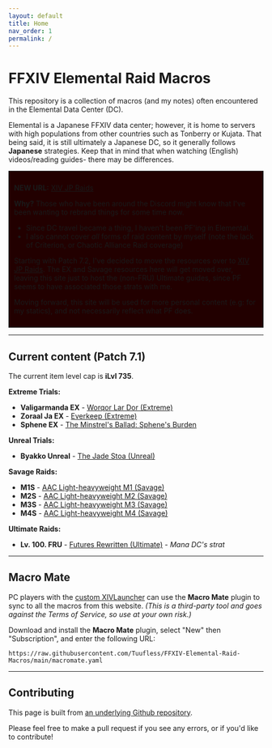 ```yaml
---
layout: default
title: Home
nav_order: 1
permalink: /
---
```


# FFXIV Elemental Raid Macros

This repository is a collection of macros (and my notes) often encountered in
the Elemental Data Center (DC).

Elemental is a Japanese FFXIV data center; however, it is home to servers with
high populations from other countries such as Tonberry or Kujata. That being
said, it is still ultimately a Japanese DC, so it generally follows
**Japanese** strategies. Keep that in mind that when watching (English)
videos/reading guides- there may be differences.

<div style="background-color: #200 ; padding: 10px; border: 1px solid;">
<p><b>NEW URL:</b> <a href="https://xivjpraids.com/">XIV JP Raids</a></p>
<p><b>Why?</b> Those who have been around the Discord might know that I've been
wanting to rebrand things for some time now.</p>
<ul>
  <li>Since DC travel became a thing, I haven't been PF'ing in Elemental.</li>
  <li>I also cannot cover <em>all</em> forms of raid content by myself (note
  the lack of Criterion, or Chaotic Alliance Raid coverage)</li>
</ul>
<p>Starting with Patch 7.2, I've decided to move the resources over to 
<a href="https://xivjpraids.com/">XIV JP Raids</a>. The EX and Savage resources
here will get moved over, leaving this site just to host the (non-FRU) Ultimate
guides, since PF seems to have associated those strats with me.</p>
<p>Moving forward, this site will be used for more personal content (e.g: for
my statics), and not necessarily reflect what PF does.</p>
</div>

---

## Current content (Patch 7.1)

The current item level cap is **iLvl 735**.

**Extreme Trials:**
- **Valigarmanda EX** - [Worqor Lar Dor (Extreme)]({{site.baseurl}}/7.0_dawntrail/extreme_trials/valigarmanda)
- **Zoraal Ja EX** - [Everkeep (Extreme)]({{site.baseurl}}/7.0_dawntrail/extreme_trials/zoraal_ja)
- **Sphene EX** - [The Minstrel's Ballad: Sphene's Burden]({{site.baseurl}}/7.0_dawntrail/extreme_trials/sphene)

**Unreal Trials:**
- **Byakko Unreal** - [The Jade Stoa (Unreal)]({{site.baseurl}}/unreal/byakko)

**Savage Raids:**
- **M1S** - [AAC Light-heavyweight M1 (Savage)]({{site.baseurl}}/7.0_dawntrail/savage_raids/m1s)
- **M2S** - [AAC Light-heavyweight M2 (Savage)]({{site.baseurl}}/7.0_dawntrail/savage_raids/m2s)
- **M3S** - [AAC Light-heavyweight M3 (Savage)]({{site.baseurl}}/7.0_dawntrail/savage_raids/m3s)
- **M4S** - [AAC Light-heavyweight M4 (Savage)]({{site.baseurl}}/7.0_dawntrail/savage_raids/m4s)

**Ultimate Raids:**
- **Lv. 100. FRU** - [Futures Rewritten (Ultimate)]({{site.baseurl}}/ultimates/fru) - *Mana DC's strat*

---

## Macro Mate

PC players with the [custom XIVLauncher](https://goatcorp.github.io/) can use
the **Macro Mate** plugin to sync to all the macros from this website. *(This
is a third-party tool and goes against the Terms of Service, so use at your own
risk.)*

Download and install the **Macro Mate** plugin, select "New" then
"Subscription", and enter the following URL:
```
https://raw.githubusercontent.com/Tuufless/FFXIV-Elemental-Raid-Macros/main/macromate.yaml
```

---

## Contributing

This page is built from [an underlying Github repository](https://github.com/Tuufless/FFXIV-Elemental-raid-macros).

Please feel free to make a pull request if you see any errors, or if you'd like
to contribute!

<script data-goatcounter="https://tuufless.goatcounter.com/count"
        async src="//gc.zgo.at/count.js"></script>
